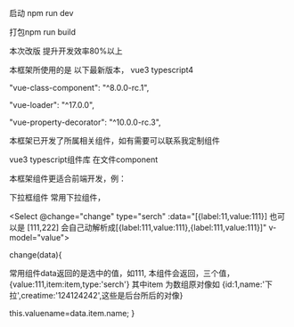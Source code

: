 启动 npm run dev

打包npm run build

本次改版 提升开发效率80%以上


本框架所使用的是 以下最新版本， vue3 typescript4

"vue-class-component": "^8.0.0-rc.1",

"vue-loader": "^17.0.0",

"vue-property-decorator": "^10.0.0-rc.3",


本框架已开发了所属相关组件，如有需要可以联系我定制组件

vue3 typescript组件库 在文件component 

本框架组件更适合前端开发，例：

下拉框组件 常用下拉组件，

<Select @change="change" type="serch"
:data="[{label:11,value:111}] 也可以是 [111,222] 会自己动解析成[{label:111,value:111},{label:111,value:111}]"  v-model="value">
</Select>

change(data){

  常用组件data返回的是选中的值，如111,
  本组件会返回，三个值，
  {value:111,item:item,type:'serch'}
  其中item 为数组原对像如 {id:1,name:'下拉',creatime:'124124242',这些是后台所后的对像}

  this.valuename=data.item.name;
}

